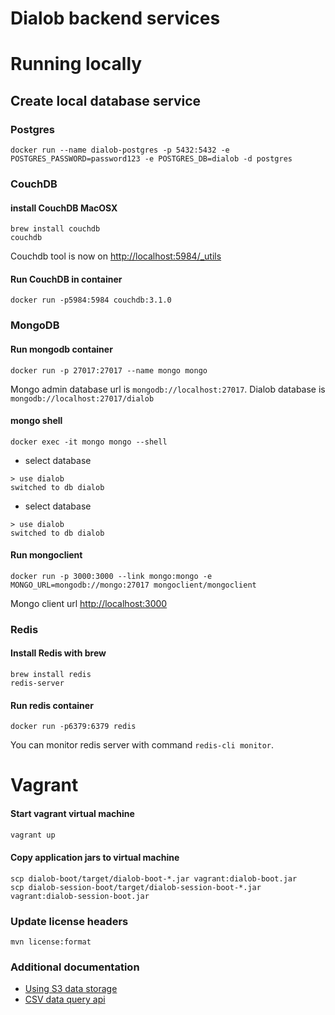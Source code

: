 Dialob backend services
=======================

# Running locally

## Create local database service

### Postgres
```
docker run --name dialob-postgres -p 5432:5432 -e POSTGRES_PASSWORD=password123 -e POSTGRES_DB=dialob -d postgres
```

### CouchDB

#### install CouchDB MacOSX
```
brew install couchdb
couchdb
```
Couchdb tool is now on [http://localhost:5984/_utils](http://localhost:5984/_utils)

#### Run CouchDB in container
```
docker run -p5984:5984 couchdb:3.1.0
```

### MongoDB

#### Run mongodb container
```
docker run -p 27017:27017 --name mongo mongo
```
Mongo admin database url is `mongodb://localhost:27017`. Dialob database is `mongodb://localhost:27017/dialob`

#### mongo shell

`docker exec -it mongo mongo --shell`

 - select database
```
> use dialob
switched to db dialob
```

 - select database
```
> use dialob
switched to db dialob
```

#### Run mongoclient
```
docker run -p 3000:3000 --link mongo:mongo -e MONGO_URL=mongodb://mongo:27017 mongoclient/mongoclient
```
Mongo client url [http://localhost:3000](http://localhost:3000)


### Redis

#### Install Redis with brew
```
brew install redis
redis-server
```

#### Run redis container

```
docker run -p6379:6379 redis
```
You can monitor redis server with command `redis-cli monitor`.

# Vagrant

#### Start vagrant virtual machine
```bash
vagrant up
```

#### Copy application jars to virtual machine
```
scp dialob-boot/target/dialob-boot-*.jar vagrant:dialob-boot.jar
scp dialob-session-boot/target/dialob-session-boot-*.jar vagrant:dialob-session-boot.jar
```

### Update license headers

```
mvn license:format
```

### Additional documentation

- [Using S3 data storage](docs/S3.md)
- [CSV data query api](docs/csv-api.md)



